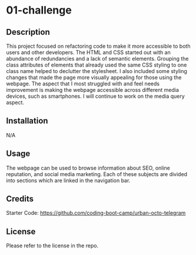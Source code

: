 # 01-challenge

## Description

This project focused on refactoring code to make it more accessible to both users and other developers. The HTML and CSS started out with an abundance of redundancies and a lack of semantic elements. Grouping the class attributes of elements that already used the same CSS styling to one class name helped to declutter the stylesheet. I also included some styling changes that made the page more visually appealing for those using the webpage. The aspect that I most struggled with and feel needs improvement is making the webpage accessible across different media devices, such as smartphones. I will continue to work on the media query aspect.

## Installation

N/A

## Usage

The webpage can be used to browse information about SEO, online reputation, and social media marketing. Each of these subjects are divided into sections which are linked in the navigation bar. 

## Credits

Starter Code: https://github.com/coding-boot-camp/urban-octo-telegram

## License

Please refer to the license in the repo.
